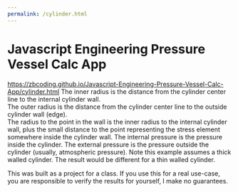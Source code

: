 ```yaml
---
permalink: /cylinder.html
---
```

# Javascript Engineering Pressure Vessel Calc App
https://zbcoding.github.io/Javascript-Engineering-Pressure-Vessel-Calc-App/cylinder.html
The inner radius is the distance from the cylinder center line to the internal cylinder wall.   
The outer radius is the distance from the cylinder center line to the outside cylinder wall (edge).  
The radius to the point in the wall is the inner radius to the internal cylinder wall, plus the small distance to the point representing the stress element somewhere inside the cylinder wall.
The internal pressure is the pressure inside the cylinder.
The external pressure is the pressure outside the cylinder (usually, atmospheric pressure).
Note this example assumes a thick walled cylinder. The result would be different for a thin walled cylinder. 

This was built as a project for a class. If you use this for a real use-case, you are responsible to verify the results for yourself, I make no guarantees.


